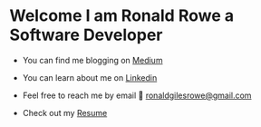 # Welcome I am Ronald Rowe a Software Developer

* You can find me blogging on [Medium](https://medium.com/@ronaldgilesrowe)

* You can learn about me on [Linkedin](https://www.linkedin.com/in/ronald-rowe-83a16440/)

* Feel free to reach me by email 📧 ronaldgilesrowe@gmail.com 

* Check out my [Resume](https://github.com/RonaldGRowe/Resume/blob/main/02RonaldRoweResumeP.pdf)
